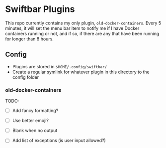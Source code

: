 # Swiftbar Plugins

This repo currently contains my only plugin, `old-docker-containers`. Every 5 minutes, it will set the menu bar item to notify me if I have Docker containers running or not, and if so, if there are any that have been running for longer than 8 hours.

## Config
- Plugins are stored in `$HOME/.config/swiftbar/`
- Create a regular symlink for whatever plugin in this directory to the config folder

### old-docker-containers

TODO:
- [ ] Add fancy formatting?
- [ ] Use better emoji?
- [ ] Blank when no output
- [ ] Add list of exceptions (is user input allowed?)


